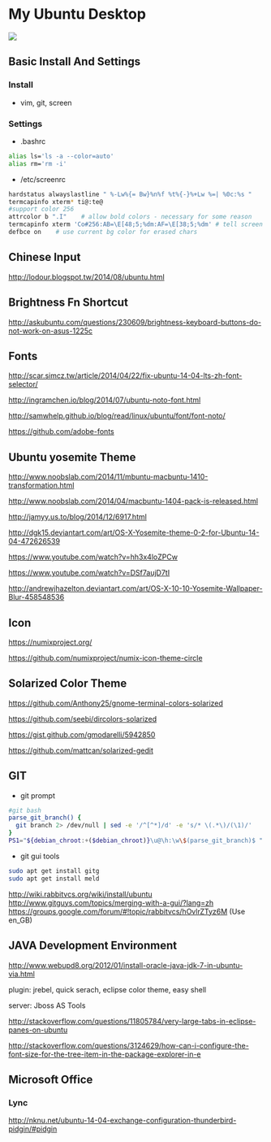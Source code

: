 My Ubuntu Desktop
===
<img src="https://raw.githubusercontent.com/jenghung/my-ubuntu-desktop/master/screenshots/screenshot1.png">

## Basic Install And Settings
### Install 
* vim, git, screen

### Settings
* .bashrc
```sh
alias ls='ls -a --color=auto'
alias rm='rm -i'
```
* /etc/screenrc
```sh
hardstatus alwayslastline " %-Lw%{= Bw}%n%f %t%{-}%+Lw %=| %0c:%s "
termcapinfo xterm* ti@:te@
#support color 256
attrcolor b ".I"    # allow bold colors - necessary for some reason
termcapinfo xterm 'Co#256:AB=\E[48;5;%dm:AF=\E[38;5;%dm' # tell screen how to set colors. AB = background, AF=foreground
defbce on    # use current bg color for erased chars
```

## Chinese Input
http://lodour.blogspot.tw/2014/08/ubuntu.html

## Brightness Fn Shortcut
http://askubuntu.com/questions/230609/brightness-keyboard-buttons-do-not-work-on-asus-1225c

## Fonts
http://scar.simcz.tw/article/2014/04/22/fix-ubuntu-14-04-lts-zh-font-selector/

http://ingramchen.io/blog/2014/07/ubuntu-noto-font.html

http://samwhelp.github.io/blog/read/linux/ubuntu/font/font-noto/

https://github.com/adobe-fonts

## Ubuntu yosemite Theme
http://www.noobslab.com/2014/11/mbuntu-macbuntu-1410-transformation.html

http://www.noobslab.com/2014/04/macbuntu-1404-pack-is-released.html

http://jamyy.us.to/blog/2014/12/6917.html

http://dgk15.deviantart.com/art/OS-X-Yosemite-theme-0-2-for-Ubuntu-14-04-472626539

https://www.youtube.com/watch?v=hh3x4loZPCw

https://www.youtube.com/watch?v=DSf7aujD7tI

http://andrewjhazelton.deviantart.com/art/OS-X-10-10-Yosemite-Wallpaper-Blur-458548536

## Icon
https://numixproject.org/

https://github.com/numixproject/numix-icon-theme-circle

## Solarized Color Theme
https://github.com/Anthony25/gnome-terminal-colors-solarized

https://github.com/seebi/dircolors-solarized

https://gist.github.com/gmodarelli/5942850

https://github.com/mattcan/solarized-gedit

## GIT
* git prompt
```sh
#git bash
parse_git_branch() {
  git branch 2> /dev/null | sed -e '/^[^*]/d' -e 's/* \(.*\)/(\1)/'
}
PS1="${debian_chroot:+($debian_chroot)}\u@\h:\w\$(parse_git_branch)$ "
```
* git gui tools
```sh
sudo apt get install gitg
sudo apt get install meld
```
http://wiki.rabbitvcs.org/wiki/install/ubuntu
http://www.gitguys.com/topics/merging-with-a-gui/?lang=zh
https://groups.google.com/forum/#!topic/rabbitvcs/hOvlrZTyz6M  (Use en_GB)

## JAVA Development Environment
http://www.webupd8.org/2012/01/install-oracle-java-jdk-7-in-ubuntu-via.html

plugin: jrebel, quick serach, eclipse color theme, easy shell

server: Jboss AS Tools

http://stackoverflow.com/questions/11805784/very-large-tabs-in-eclipse-panes-on-ubuntu

http://stackoverflow.com/questions/3124629/how-can-i-configure-the-font-size-for-the-tree-item-in-the-package-explorer-in-e

## Microsoft Office
### Lync

http://nknu.net/ubuntu-14-04-exchange-configuration-thunderbird-pidgin/#pidgin

